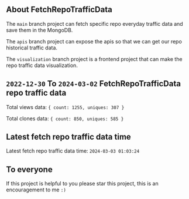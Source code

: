 ## About FetchRepoTrafficData

The `main` branch project can fetch specific repo everyday traffic data and save them in the MongoDB.

The `apis` branch project can expose the apis so that we can get our repo historical traffic data.

The `visualization` branch project is a frontend project that can make the repo traffic data visualization.

## `2022-12-30` To `2024-03-02` FetchRepoTrafficData repo traffic data

Total views data: `{ count: 1255, uniques: 307 }`

Total clones data: `{ count: 850, uniques: 585 }`

## Latest fetch repo traffic data time

Latest fetch repo traffic data time: `2024-03-03 01:03:24`

## To everyone

If this project is helpful to you please star this project, this is an encouragement to me `:)`



